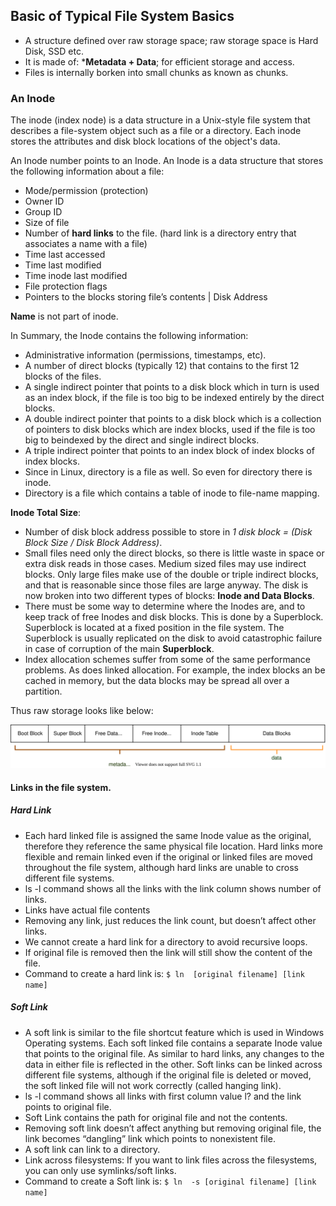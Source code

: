 ## Basic of Typical File System Basics
- A structure defined over raw storage space; raw storage space is Hard Disk, SSD etc. 
- It is made of: ***Metadata + Data**; for efficient storage and access. 
- Files is internally borken into small chunks as known as chunks.

### An Inode
The inode (index node) is a data structure in a Unix-style file system that describes a file-system object such as a file or a directory. Each inode stores the attributes and disk block locations of the object's data.

An Inode number points to an Inode. An Inode is a data structure that stores the following information about a file:
- Mode/permission (protection)
- Owner ID
- Group ID
- Size of file
- Number of **hard links** to the file. (hard link is a directory entry that associates a name with a file)
- Time last accessed
- Time last modified
- Time inode last modified
- File protection flags
- Pointers to the blocks storing file’s contents | Disk Address

**Name** is not part of inode.

In Summary, the Inode contains the following information:
- Administrative information (permissions, timestamps, etc).
- A number of direct blocks (typically 12) that contains to the first 12 blocks of the files.
- A single indirect pointer that points to a disk block which in turn is used as an index block, if the file is too big to be indexed entirely by the direct blocks.
- A double indirect pointer that points to a disk block which is a collection of pointers to disk blocks which are index blocks, used if the file is too big to beindexed by the direct and single indirect blocks.
- A triple indirect pointer that points to an index block of index blocks of index blocks.
- Since in Linux, directory is a file as well. So even for directory there is inode.
- Directory is a file which contains a table of inode to file-name mapping.



**Inode Total Size**:
- Number of disk block address possible to store in *1 disk block = (Disk Block Size / Disk Block Address)*.
- Small files need only the direct blocks, so there is little waste in space or extra disk reads in those cases. Medium sized files may use indirect blocks. Only large files make use of the double or triple indirect blocks, and that is reasonable since those files are large anyway. The disk is now broken into two different types of blocks: **Inode and Data Blocks**.
- There must be some way to determine where the Inodes are, and to keep track of free Inodes and disk blocks. This is done by a Superblock. Superblock is located at a fixed position in the file system. The Superblock is usually replicated on the disk to avoid catastrophic failure in case of corruption of the main **Superblock**.
- Index allocation schemes suffer from some of the same performance problems. As does linked allocation. For example, the index blocks an be cached in memory, but the data blocks may be spread all over a partition.

Thus raw storage looks like below: 

![Basic File System](../../_assets/file-system-block.svg)

#### Links in the file system.
##### Hard Link
- Each hard linked file is assigned the same Inode value as the original, therefore they reference the same physical file location. Hard links more flexible and remain linked even if the original or linked files are moved throughout the file system, although hard links are unable to cross different file systems.
- ls -l command shows all the links with the link column shows number of links.
- Links have actual file contents
- Removing any link, just reduces the link count, but doesn’t affect other links.
- We cannot create a hard link for a directory to avoid recursive loops.
- If original file is removed then the link will still show the content of the file.
- Command to create a hard link is: `$ ln  [original filename] [link name]`

##### Soft Link
- A soft link is similar to the file shortcut feature which is used in Windows Operating systems. Each soft linked file contains a separate Inode value that points to the original file. As similar to hard links, any changes to the data in either file is reflected in the other. Soft links can be linked across different file systems, although if the original file is deleted or moved, the soft linked file will not work correctly (called hanging link).
- ls -l command shows all links with first column value l? and the link points to original file.
- Soft Link contains the path for original file and not the contents.
- Removing soft link doesn’t affect anything but removing original file, the link becomes “dangling” link which points to nonexistent file.
- A soft link can link to a directory.
- Link across filesystems: If you want to link files across the filesystems, you can only use symlinks/soft links.
- Command to create a Soft link is: `$ ln  -s [original filename] [link name]`






